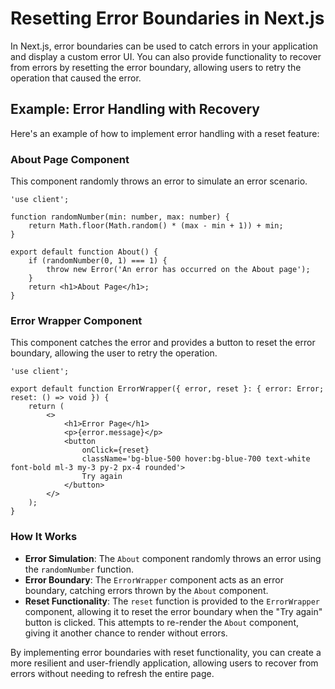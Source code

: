 # Resetting Error Boundaries in Next.js

In Next.js, error boundaries can be used to catch errors in your application and display a custom error UI.
You can also provide functionality to recover from errors by resetting the error boundary, allowing users to retry the operation that caused the error.

## Example: Error Handling with Recovery

Here's an example of how to implement error handling with a reset feature:

### About Page Component

This component randomly throws an error to simulate an error scenario.

```tsx
'use client';

function randomNumber(min: number, max: number) {
    return Math.floor(Math.random() * (max - min + 1)) + min;
}

export default function About() {
    if (randomNumber(0, 1) === 1) {
        throw new Error('An error has occurred on the About page');
    }
    return <h1>About Page</h1>;
}
```

### Error Wrapper Component

This component catches the error and provides a button to reset the error boundary, allowing the user to retry the operation.

```tsx
'use client';

export default function ErrorWrapper({ error, reset }: { error: Error; reset: () => void }) {
    return (
        <>
            <h1>Error Page</h1>
            <p>{error.message}</p>
            <button
                onClick={reset}
                className='bg-blue-500 hover:bg-blue-700 text-white font-bold ml-3 my-3 py-2 px-4 rounded'>
                Try again
            </button>
        </>
    );
}
```

### How It Works

-   **Error Simulation**: The `About` component randomly throws an error using the `randomNumber` function.
-   **Error Boundary**: The `ErrorWrapper` component acts as an error boundary, catching errors thrown by the `About` component.
-   **Reset Functionality**: The `reset` function is provided to the `ErrorWrapper` component, allowing it to reset the error boundary when the "Try again" button is clicked. This attempts to re-render the `About` component, giving it another chance to render without errors.

By implementing error boundaries with reset functionality, you can create a more resilient and user-friendly application, allowing users to recover from errors without needing to refresh the entire page.
